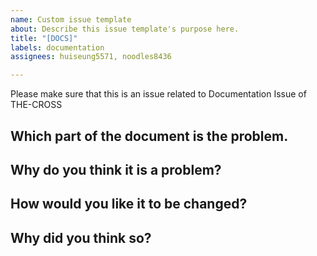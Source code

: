 ```yaml
---
name: Custom issue template
about: Describe this issue template's purpose here.
title: "[DOCS]"
labels: documentation
assignees: huiseung5571, noodles8436

---
```


Please make sure that this is an issue related to Documentation Issue of THE-CROSS

## Which part of the document is the problem.

## Why do you think it is a problem?

## How would you like it to be changed?

## Why did you think so?
